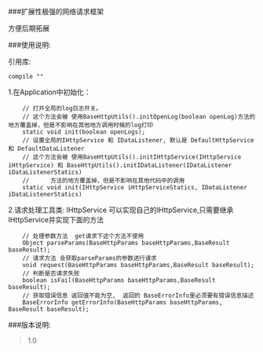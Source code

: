 ###扩展性极强的网络请求框架

方便后期拓展

###使用说明:

引用库:

    compile ""


1.在Application中初始化：
    
        // 打开全局的log日志开关。
        // 这个方法会被 使用BaseHttpUtils().initOpenLog(boolean openLog)方法的地方覆盖掉，但是不影响在其他地方调用时候的log打印
        static void init(boolean openLogs);
        // 设置全局的IHttpService 和 IDataListener, 默认是 DefaultHttpService 和 DefaultDataListener
        // 这个方法会被 使用BaseHttpUtils().initIHttpService(IHttpService iHttpService) 和 BaseHttpUtils().initIDataListener(IDataListener iDataListenerStatics)
        //      方法的地方覆盖掉，但是不影响在其他代码中的调用
        static void init(IHttpService iHttpServiceStatics, IDataListener iDataListenerStatics) 
    
2.请求处理工具类: IHttpService 可以实现自己的IHttpService,只需要继承IHttpService并实现下面的方法
        
        // 处理参数方法  get请求下这个方法不使用
        Object parseParams(BaseHttpParams baseHttpParams,BaseResult baseResult);
        // 请求方法 会获取parseParams的参数进行请求
        void request(BaseHttpParams baseHttpParams,BaseResult baseResult);
        // 判断是否请求失败
        boolean isFail(BaseHttpParams baseHttpParams,BaseResult baseResult);
        // 获取错误信息 返回值不能为空,  返回的 BaseErrorInfo里必须要有错误信息描述
        BaseErrorInfo getErrorInfo(BaseHttpParams baseHttpParams, BaseResult baseResult);
    
###版本说明:

>1.0 
